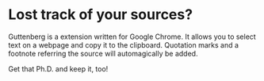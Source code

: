 Lost track of your sources?
===========================
Guttenberg is a extension written for Google Chrome. It allows you to select text on a webpage and copy it to the clipboard. Quotation marks and a footnote referring the source will automagically be added.

Get that Ph.D. and keep it, too!

